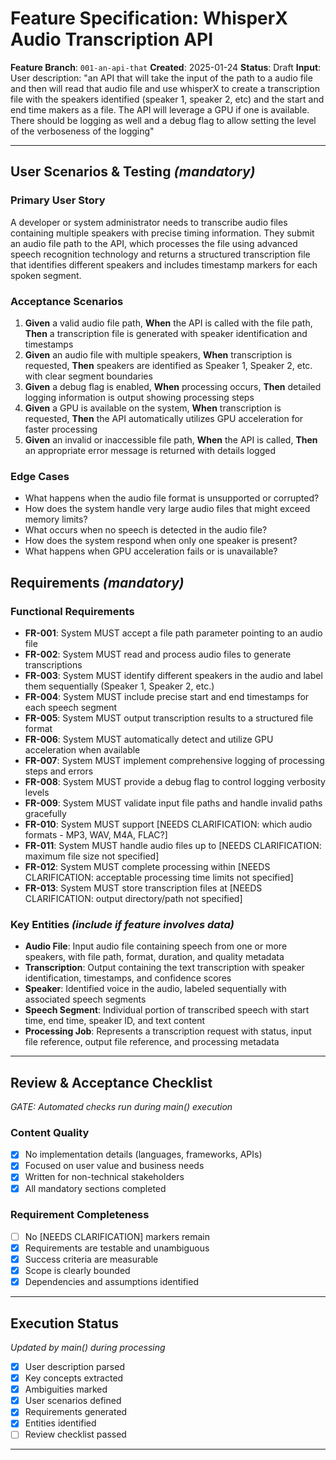 # Feature Specification: WhisperX Audio Transcription API

**Feature Branch**: `001-an-api-that`
**Created**: 2025-01-24
**Status**: Draft
**Input**: User description: "an API that will take the input of the path to a audio file and then will read that audio file and use whisperX to create a transcription file with the speakers identified (speaker 1, speaker 2, etc) and the start and end time makers as a file. The API will leverage a GPU if one is available. There should be logging as well and a debug flag to allow setting the level of the verboseness of the logging"

---

## User Scenarios & Testing *(mandatory)*

### Primary User Story
A developer or system administrator needs to transcribe audio files containing multiple speakers with precise timing information. They submit an audio file path to the API, which processes the file using advanced speech recognition technology and returns a structured transcription file that identifies different speakers and includes timestamp markers for each spoken segment.

### Acceptance Scenarios
1. **Given** a valid audio file path, **When** the API is called with the file path, **Then** a transcription file is generated with speaker identification and timestamps
2. **Given** an audio file with multiple speakers, **When** transcription is requested, **Then** speakers are identified as Speaker 1, Speaker 2, etc. with clear segment boundaries
3. **Given** a debug flag is enabled, **When** processing occurs, **Then** detailed logging information is output showing processing steps
4. **Given** a GPU is available on the system, **When** transcription is requested, **Then** the API automatically utilizes GPU acceleration for faster processing
5. **Given** an invalid or inaccessible file path, **When** the API is called, **Then** an appropriate error message is returned with details logged

### Edge Cases
- What happens when the audio file format is unsupported or corrupted?
- How does the system handle very large audio files that might exceed memory limits?
- What occurs when no speech is detected in the audio file?
- How does the system respond when only one speaker is present?
- What happens when GPU acceleration fails or is unavailable?

## Requirements *(mandatory)*

### Functional Requirements
- **FR-001**: System MUST accept a file path parameter pointing to an audio file
- **FR-002**: System MUST read and process audio files to generate transcriptions
- **FR-003**: System MUST identify different speakers in the audio and label them sequentially (Speaker 1, Speaker 2, etc.)
- **FR-004**: System MUST include precise start and end timestamps for each speech segment
- **FR-005**: System MUST output transcription results to a structured file format
- **FR-006**: System MUST automatically detect and utilize GPU acceleration when available
- **FR-007**: System MUST implement comprehensive logging of processing steps and errors
- **FR-008**: System MUST provide a debug flag to control logging verbosity levels
- **FR-009**: System MUST validate input file paths and handle invalid paths gracefully
- **FR-010**: System MUST support [NEEDS CLARIFICATION: which audio formats - MP3, WAV, M4A, FLAC?]
- **FR-011**: System MUST handle audio files up to [NEEDS CLARIFICATION: maximum file size not specified]
- **FR-012**: System MUST complete processing within [NEEDS CLARIFICATION: acceptable processing time limits not specified]
- **FR-013**: System MUST store transcription files at [NEEDS CLARIFICATION: output directory/path not specified]

### Key Entities *(include if feature involves data)*
- **Audio File**: Input audio file containing speech from one or more speakers, with file path, format, duration, and quality metadata
- **Transcription**: Output containing the text transcription with speaker identification, timestamps, and confidence scores
- **Speaker**: Identified voice in the audio, labeled sequentially with associated speech segments
- **Speech Segment**: Individual portion of transcribed speech with start time, end time, speaker ID, and text content
- **Processing Job**: Represents a transcription request with status, input file reference, output file reference, and processing metadata

---

## Review & Acceptance Checklist
*GATE: Automated checks run during main() execution*

### Content Quality
- [x] No implementation details (languages, frameworks, APIs)
- [x] Focused on user value and business needs
- [x] Written for non-technical stakeholders
- [x] All mandatory sections completed

### Requirement Completeness
- [ ] No [NEEDS CLARIFICATION] markers remain
- [x] Requirements are testable and unambiguous
- [x] Success criteria are measurable
- [x] Scope is clearly bounded
- [x] Dependencies and assumptions identified

---

## Execution Status
*Updated by main() during processing*

- [x] User description parsed
- [x] Key concepts extracted
- [x] Ambiguities marked
- [x] User scenarios defined
- [x] Requirements generated
- [x] Entities identified
- [ ] Review checklist passed

---